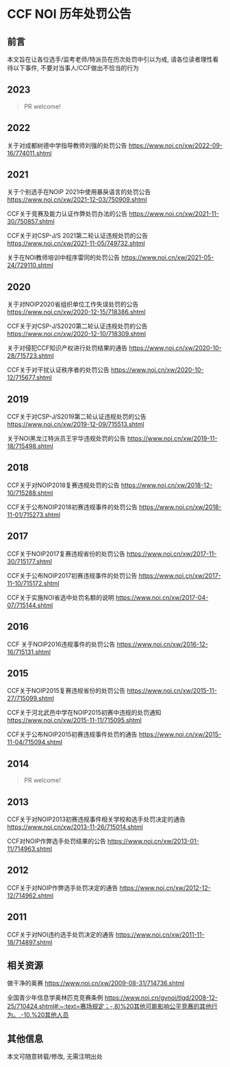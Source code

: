 # CCF NOI 历年处罚公告

## 前言

本文旨在让各位选手/监考老师/特派员在历次处罚中引以为戒, 请各位读者理性看待以下事件, 不要对当事人/CCF做出不恰当的行为

## 2023

> PR welcome!

## 2022

关于对成都树德中学指导教师刘强的处罚公告 https://www.noi.cn/xw/2022-09-16/774011.shtml

## 2021

关于个别选手在NOIP 2021中使用暴戾语言的处罚公告 https://www.noi.cn/xw/2021-12-03/750909.shtml

CCF关于竞赛及能力认证作弊处罚办法的公告 https://www.noi.cn/xw/2021-11-30/750857.shtml

CCF关于对CSP-J/S 2021第二轮认证违规处罚的公告 https://www.noi.cn/xw/2021-11-05/749732.shtml

关于在NOI教师培训中程序雷同的处罚公告 https://www.noi.cn/xw/2021-05-24/729110.shtml

## 2020

关于对NOIP2020省组织单位工作失误处罚的公告 https://www.noi.cn/xw/2020-12-15/718386.shtml

CCF关于对CSP-J/S2020第二轮认证违规处罚的公告 https://www.noi.cn/xw/2020-12-10/718309.shtml

关于对侵犯CCF知识产权进行处罚结果的通告 https://www.noi.cn/xw/2020-10-28/715723.shtml

CCF关于对干扰认证秩序者的处罚公告 https://www.noi.cn/xw/2020-10-12/715677.shtml

## 2019

CCF关于对CSP-J/S2019第二轮认证违规处罚的公告 https://www.noi.cn/xw/2019-12-09/715513.shtml

关于NOI黑龙江特派员王宇华违规处罚的公告 https://www.noi.cn/xw/2019-11-18/715498.shtml

## 2018

CCF关于对NOIP2018复赛违规处罚的公告 https://www.noi.cn/xw/2018-12-10/715288.shtml

CCF关于公布NOIP2018初赛违规事件的处罚公告 https://www.noi.cn/xw/2018-11-01/715273.shtml

## 2017

CCF关于NOIP2017复赛违规省份的处罚公告 https://www.noi.cn/xw/2017-11-30/715177.shtml

CCF关于公布NOIP2017初赛违规事件的处罚公告 https://www.noi.cn/xw/2017-11-10/715172.shtml

CCF关于实施NOI省选中处罚名额的说明 https://www.noi.cn/xw/2017-04-07/715144.shtml

## 2016

CCF 关于NOIP2016违规事件的处罚公告 https://www.noi.cn/xw/2016-12-16/715131.shtml

## 2015

CCF关于NOIP2015复赛违规省份的处罚公告 https://www.noi.cn/xw/2015-11-27/715099.shtml

CCF关于河北武邑中学在NOIP2015初赛中违规的处罚通知 https://www.noi.cn/xw/2015-11-11/715095.shtml

CCF关于公布NOIP2015初赛违规事件处罚的通告 https://www.noi.cn/xw/2015-11-04/715094.shtml

## 2014

> PR welcome!

## 2013

CCF关于对NOIP2013初赛违规事件相关学校和选手处罚决定的通告 https://www.noi.cn/xw/2013-11-26/715014.shtml

CCF对NOIP作弊选手处罚结果的公告 https://www.noi.cn/xw/2013-01-11/714963.shtml

## 2012

CCF关于对NOIP作弊选手处罚决定的通告 https://www.noi.cn/xw/2012-12-12/714962.shtml

## 2011

CCF关于对NOI违约选手处罚决定的通告 https://www.noi.cn/xw/2011-11-18/714897.shtml

## 相关资源

做干净的奥赛 https://www.noi.cn/xw/2009-08-31/714736.shtml

全国青少年信息学奥林匹克竞赛条例 <https://www.noi.cn/gynoi/tlgd/2008-12-25/710424.shtml#:~:text=赛场规定；-,8)%20其他可能影响公平竞赛的其他行为。,-10.%20其他人员>

## 其他信息

本文可随意转载/修改, 无需注明出处
